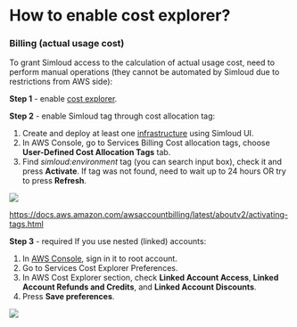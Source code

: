 # How to enable cost explorer?

### Billing (actual usage cost)

To grant Simloud access to the calculation of actual usage cost, need to perform manual operations (they cannot be automated by Simloud due to restrictions from AWS side):

**Step 1** - enable [cost explorer](https://docs.aws.amazon.com/awsaccountbilling/latest/aboutv2/ce-enable.html).

**Step 2** - enable Simloud tag through cost allocation tag:

1.  Create and deploy at least one [infrastructure](https://console.aws.amazon.com/billing/home#/preferences/tags) using Simloud UI.
2.  In AWS Console, go to Services Billing Cost allocation tags, choose **User-Defined Cost Allocation Tags** tab.
3.  Find _simloud:environment_ tag (you can search input box), check it and press **Activate**.
    If tag was not found, need to wait up to 24 hours OR try to press **Refresh**.

![](/img/aws/enable-cost-explorer/image1.png)

https://docs.aws.amazon.com/awsaccountbilling/latest/aboutv2/activating-tags.html

**Step 3** - required If you use nested (linked) accounts:

1.  In [AWS Console](https://console.aws.amazon.com/cost-management/home#/settings), sign in it to root account.
2.  Go to Services Cost Explorer Preferences.
3.  In AWS Cost Explorer section, check **Linked Account Access**, **Linked Account Refunds and Credits**, and **Linked Account Discounts**.
4.  Press **Save preferences**.

![](/img/aws/enable-cost-explorer/image2.png)

